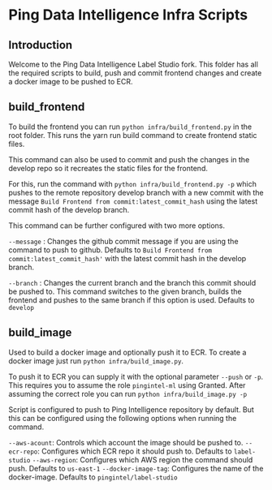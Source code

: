 # Ping Data Intelligence Infra Scripts

## Introduction

Welcome to the Ping Data Intelligence Label Studio fork.
This folder has all the required scripts to build, push and commit frontend changes and create a docker image to be pushed to ECR.

## build_frontend

To build the frontend you can run `python infra/build_frontend.py` in the root folder. This runs the yarn run build command to create frontend static files.

This command can also be used to commit and push the changes in the develop repo so it recreates the static files for the frontend. 

For this, run the command with `python infra/build_frontend.py -p` which pushes to the remote repository develop branch with a new commit with the message `Build Frontend from commit:latest_commit_hash` using the latest commit hash of the develop branch.

This command can be further configured with two more options.

`--message` : Changes the github commit message if you are using the command to push to github. Defaults to `Build Frontend from commit:latest_commit_hash'` with the latest commit hash in the develop branch.

`--branch` : Changes the current branch and the branch this commit should be pushed to. This command switches to the given branch, builds the frontend and pushes to the same branch if this option is used. Defaults to `develop`

## build_image

Used to build a docker image and optionally push it to ECR. To create a docker image just run `python infra/build_image.py`.

To push it to ECR you can supply it with the optional parameter `--push` or `-p`. This requires you to assume the role `pingintel-ml` using Granted. After assuming the correct role you can run `python infra/build_image.py -p`

Script is configured to push to Ping Intelligence repository by default. But this can be configured using the following options when running the command.

`--aws-acount`: Controls which account the image should be pushed to. 
`--ecr-repo`: Configures which ECR repo it should push to. Defaults to `label-studio`
`--aws-region`: Configures which AWS region the command should push. Defaults to `us-east-1`
`--docker-image-tag`: Configures the name of the docker-image. Defaults to `pingintel/label-studio`